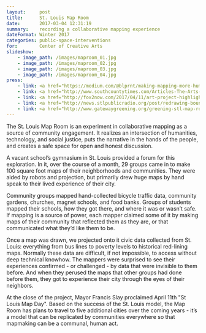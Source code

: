 ```yaml
---
layout:     post
title:      St. Louis Map Room
date:       2017-03-04 12:31:19
summary:    recording a collaborative mapping experience
dateFormat: Winter 2017
categories: public-space-interventions
for:        Center of Creative Arts
slideshow:
    - image_path: /images/maproom_01.jpg
    - image_path: /images/maproom_02.jpg
    - image_path: /images/maproom_03.jpg
    - image_path: /images/maproom_04.jpg
press:
    - link: <a href="https://medium.com/@blprnt/making-mapping-more-human-77a96e92ed49" target="_blank">Making Mapping More Human</a>
    - link: <a href="http://www.southcountytimes.com/Articles-The-Arts-c-2017-04-18-200859.114137-sub-Harlem-Renaissance-Contemporary-Response-At-COCA.html" target="_blank">South County Times</a>
    - link: <a href="http://fox2now.com/2017/04/11/art-project-highlights-stark-contrasts-between-st-louis-city-neighborhoods/" target="_blank">Fox2News</a>
    - link: <a href="http://news.stlpublicradio.org/post/redrawing-boundaries-real-and-imagined-digital-artist-jer-thorp-st-louis-map-room#stream/0" target="_blank">St. Louis Public Radio</a>
    - link: <a href="http://www.gatewaygreening.org/greening-stl-map-room/" target="_blank">Gateway Greening</a>
---
```


The St. Louis Map Room is an experiment in collaborative mapping as a source of community engagement. It realizes an intersection of humanities, technology, and social justice, puts the narrative in the hands of the people, and creates a safe space for open and honest discussion.

A vacant school’s gymnasium in St. Louis provided a forum for this exploration. In it, over the course of a month, 29 groups came in to make 100 square foot maps of their neighborhoods  and communities. They were aided by robots and projection, but primarily drew huge maps by hand speak to their lived experience of their city. 
 
Community groups mapped hand-collected bicycle traffic data, community gardens, churches, magnet schools, and food banks. Groups of students mapped their schools, how they got there, and where it was or wasn’t safe. If mapping is a source of power, each mapper claimed some of it by making maps of their community that reflected them as they are, or that communicated what they’d like them to be.
 
Once a map was drawn, we projected onto it civic data collected from St. Louis: everything from bus lines to poverty levels to historical red-lining maps. Normally these data are difficult, if not impossible, to access without deep technical knowhow. The mappers were surprised to see their experiences confirmed - or challenged - by data that were invisible to them before. And when they perused the maps that other groups had done before them, they got to experience their city through the eyes of their neighbors.
 
At the close of the project, Mayor Francis Slay proclaimed April 11th "St Louis Map Day". Based on the success of the St. Louis model, the Map Room has plans to travel to five additional cities over the coming years - it’s a model that can be replicated by communities everywhere so that mapmaking can be a communal, human act.

   


